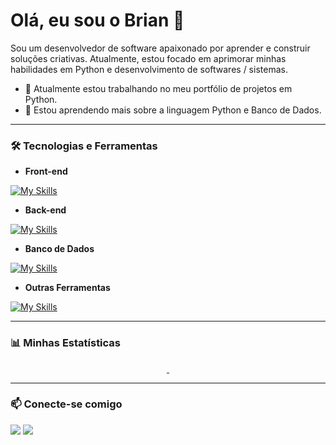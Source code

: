 # Olá, eu sou o Brian 👋

Sou um desenvolvedor de software apaixonado por aprender e construir soluções criativas. Atualmente, estou focado em aprimorar minhas habilidades em Python e desenvolvimento de softwares / sistemas.

- 🔭 Atualmente estou trabalhando no meu portfólio de projetos em Python.
- 🌱 Estou aprendendo mais sobre a linguagem Python e Banco de Dados.

---

### 🛠️ Tecnologias e Ferramentas

- **Front-end**
  
[![My Skills](https://skillicons.dev/icons?i=html,css,wordpress)](https://skillicons.dev)

- **Back-end**
  
[![My Skills](https://skillicons.dev/icons?i=python,java)](https://skillicons.dev)

- **Banco de Dados**
  
[![My Skills](https://skillicons.dev/icons?i=mongodb,mysql)](https://skillicons.dev)

- **Outras Ferramentas**
  
[![My Skills](https://skillicons.dev/icons?i=git)](https://skillicons.dev)

---

### 📊 Minhas Estatísticas

<p align="center">
  <a href="https://github.com/brianpventura">
    <img align="center" src="" />
    <img align="center" src="" />
  </a>
</p>

---

### 📫 Conecte-se comigo

<p align="left">
  <a href="https://www.linkedin.com/in/brian-ventura-68081a25a" target="_blank"><img src="https://img.shields.io/badge/LinkedIn-0077B5?style=for-the-badge&logo=linkedin&logoColor=white" /></a>
  <a href="mailto:brianpventura.pro@gmail.com" target="_blank"><img src="https://img.shields.io/badge/Gmail-D14836?style=for-the-badge&logo=gmail&logoColor=white" /></a>
</p>
